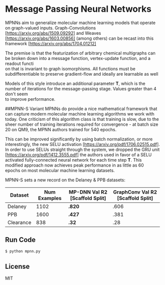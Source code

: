 # Message Passing Neural Networks

MPNNs aim to generalize molecular machine learning models that operate on graph-valued inputs. Graph-Convolutions [https://arxiv.org/abs/1509.09292] and Weaves \
[https://arxiv.org/abs/1603.00856] (among others) can be recast into this framework [https://arxiv.org/abs/1704.01212]

The premise is that the featurization of arbitrary chemical multigraphs can be broken down into a message function, vertex-update function, and a readout functi\
on that is invariant to graph isomorphisms. All functions must be subdifferentiable to preserve gradient-flow and ideally are learnable as well

Models of this style introduce an additional parameter **T**, which is the number of iterations for the message-passing stage. Values greater than 4 don't seem \
to improve performance.

##MPNN-S Variant
 MPNNs do provide a nice mathematical framework that can capture modern molecular machine learning algorithms we work with today. One criticism of this algorithm class is that training is slow, due to the sheer number of training iterations required for convergence - at batch size 20 on QM9, the MPNN authors trained for 540 epochs.
 
This can be improved significantly by using batch normalization, or more interestingly, the new SELU activation [https://arxiv.org/pdf/1706.02515.pdf]. In order to use SELUs straight through the system, we dropped the GRU unit [https://arxiv.org/pdf/1412.3555.pdf] the authors used in favor of a SELU activated fully-connected neural network for each time step **T**. This modified approach now achieves peak performance in as little as 60 epochs on most molecular machine learning datasets.

MPNN-S sets a new record on the Delaney & PPB datasets:

| Dataset | Num Examples | MP-DNN Val R2 [Scaffold Split] | GraphConv Val R2 [Scaffold Split] |
| ------ | ------ | ------ | ------ |
| Delaney | 1102 | **.820** | .606 |
| PPB | 1600 | **.427** | .381 |
| Clearance | 838 | **.32** | .28 |


## Run Code
```sh
$ python mpnn.py
```

License
----

MIT
